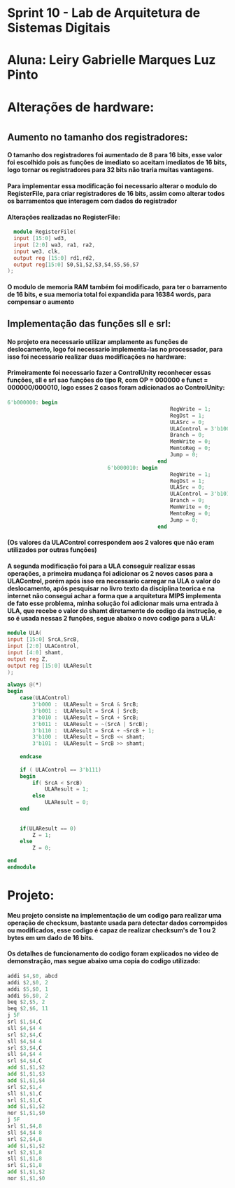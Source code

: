 # Sprint 10  - Lab de Arquitetura de Sistemas Digitais
# Aluna: Leiry Gabrielle Marques Luz Pinto
# 
# Alterações de hardware:
#
## Aumento no tamanho dos registradores:
#### O tamanho dos registradores foi aumentado de 8 para 16 bits, esse valor foi escolhido pois as funções de imediato so aceitam imediatos de 16 bits, logo tornar os registradores para 32 bits não traria muitas vantagens.
#### Para implementar essa modificação foi necessario alterar o modulo do RegisterFile, para criar registradores de 16 bits, assim como alterar todos os barramentos que interagem com dados do registrador
#### Alterações realizadas no RegisterFile:
```v
  module RegisterFile(
  input [15:0] wd3,
  input [2:0] wa3, ra1, ra2,
  input we3, clk,
  output reg [15:0] rd1,rd2,
  output reg[15:0] S0,S1,S2,S3,S4,S5,S6,S7
);
```
#### O modulo de memoria RAM também foi modificado, para ter o barramento de 16 bits, e sua memoria total foi expandida para 16384 words, para compensar o aumento
##
## Implementação das funções sll e srl:
#### No projeto era necessario utilizar amplamente as funções de deslocamento, logo foi necessario implementa-las no processador, para isso foi necessario realizar duas modificações no hardware:
#### Primeiramente foi necessario fazer a ControlUnity reconhecer essas funções, sll e srl sao funções do tipo R, com OP = 000000 e funct = 000000/000010, logo esses 2 casos foram adicionados ao ControlUnity:
```v
6'b000000: begin
													RegWrite = 1;
													RegDst = 1;
													ULASrc = 0;
													ULAControl = 3'b100;
													Branch = 0;
													MemWrite = 0;
													MemtoReg = 0;
													Jump = 0;
												end
								6'b000010: begin
													RegWrite = 1;
													RegDst = 1;
													ULASrc = 0;
													ULAControl = 3'b101;
													Branch = 0;
													MemWrite = 0;
													MemtoReg = 0;
													Jump = 0;
												end
```
#### (Os valores da ULAControl correspondem aos 2 valores que não eram utilizados por outras funções)
####
#### A segunda modificação foi para a ULA conseguir realizar essas operações, a primeira mudança foi adicionar os 2 novos casos para a ULAControl, porém após isso era necessario carregar na ULA o valor do deslocamento, após pesquisar no livro texto da disciplina teorica e na internet não consegui achar a forma que a arquitetura MIPS implementa de fato esse problema, minha solução foi adicionar mais uma entrada à ULA, que recebe o valor do shamt diretamente do codigo da instrução, e so é usada nessas 2 funções, segue abaixo o novo codigo para a ULA:

```v
module ULA(
input [15:0] SrcA,SrcB,
input [2:0] ULAControl,
input [4:0] shamt,
output reg Z,
output reg [15:0] ULAResult
);

always @(*)
begin
	case(ULAControl)
		3'b000 :  ULAResult = SrcA & SrcB;
		3'b001 :  ULAResult = SrcA | SrcB;
		3'b010 :  ULAResult = SrcA + SrcB;
		3'b011 :  ULAResult = ~(SrcA | SrcB);
		3'b110 :  ULAResult = SrcA + ~SrcB + 1;
		3'b100 :  ULAResult = SrcB << shamt;
		3'b101 :  ULAResult = SrcB >> shamt;  
		
	endcase
	
	if ( ULAControl == 3'b111)
	begin
		if( SrcA < SrcB)
			ULAResult = 1;
		else
			ULAResult = 0;
	end
	
	
	if(ULAResult == 0)
		Z = 1;
	else
		Z = 0; 

end
endmodule
```

# Projeto:
#### Meu projeto consiste na implementação de um codigo para realizar uma operação de checksum, bastante usada para detectar dados corrompidos ou modificados, esse codigo é capaz de realizar checksum's de 1 ou 2 bytes em um dado de 16 bits.
#### Os detalhes de funcionamento do codigo foram explicados no video de demonstração, mas segue abaixo uma copia do codigo utilizado:
```asm
addi $4,$0, abcd
addi $2,$0, 2
addi $5,$0, 1
addi $6,$0, 2
beq $2,$5, 2
beq $2,$6, 11
j 5F
srl $1,$4,C
sll $4,$4 4
srl $2,$4,C
sll $4,$4 4
srl $3,$4,C
sll $4,$4 4
srl $4,$4,C
add $1,$1,$2
add $1,$1,$3
add $1,$1,$4
srl $2,$1,4
sll $1,$1,C
srl $1,$1,C
add $1,$1,$2
nor $1,$1,$0
j 5F
srl $1,$4,8
sll $4,$4 8
srl $2,$4,8
add $1,$1,$2
srl $2,$1,8
sll $1,$1,8
srl $1,$1,8
add $1,$1,$2
nor $1,$1,$0    

```
